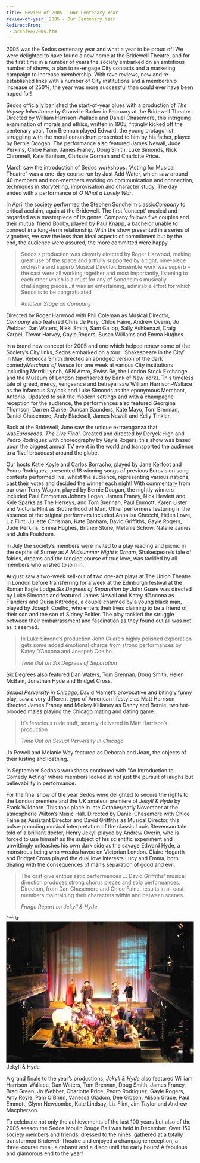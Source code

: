 ```yaml
---
title: Review of 2005 - Our Centenary Year
review-of-year: 2005 - Our Centenary Year
RedirectFrom:
 - archive/2005.htm
---
```

2005 was the Sedos centenary year and what a year to be proud of! We were delighted to have found a new home at the Bridewell Theatre, and for the first time in a number of years the society embarked on an ambitious number of shows, a plan to re-engage City contacts and a marketing campaign to increase membership. With rave reviews, new and re-established links with a number of City institutions and a membership increase of 250%, the year was more successful than could ever have been hoped for!

Sedos officially banished the start-of-year blues with a production of *The Voysey Inheritance* by Granville Barker in February at the Bridewell Theatre. Directed by William Harrison-Wallace and Daniel Chasemore, this intriguing examination of morals and ethics, written in 1905, fittingly kicked off the centenary year. Tom Brennan played Edward, the young protagonist struggling with the moral conundrum presented to him by his father, played by Bernie Doogan. The performance also featured James Newall, Jude Perkins, Chloe Faine, James Franey, Doug Smith, Luke Simonds, Nick Chronnell, Kate Banham, Chrissie Gorman and Charlotte Price.

March saw the introduction of Sedos workshops. “Acting for Musical Theatre" was a one-day course run by Just Add Water, which saw around 40 members and non-members working on communication and connection, techniques in storytelling, improvisation and character study. The day ended with a performance of *O What a Lovely War*.

In April the society performed the Stephen Sondheim classic*Company* to critical acclaim, again at the Bridewell. The first ‘concept’ musical and regarded as a masterpiece of its genre, Company follows five couples and their mutual friend Bobby, played by Paul Knapp, a bachelor unable to connect in a long-term relationship. With the show presented in a series of vignettes, we saw the less than ideal aspects of commitment but by the end, the audience were assured, the more committed were happy.

>Sedos's production was cleverly directed by Roger Harwood, making great use of the space and artfully supported by a tight, nine-piece orchestra and superb Musical Director. Ensemble work was superb – the cast were all working together and most importantly, listening to each other which is a must for any of Sondheim’s musically challenging pieces...it was an entertaining, admirable effort for which Sedos is to be congratulated
><footer><cite>Amateur Stage on Company</cite></footer>

Directed by Roger Harwood with Phil Coleman as Musical Director, *Company* also featured Chris de Pury, Chloe Faine, Andrew Overin, Jo Webber, Dan Waters, Nikki Smith, Sam Gallop, Sally Ashkenazi, Craig Karpel, Trevor Harvey, Gayle Rogers, Susan Williams and Emma Hughes.

In a brand new concept for 2005 and one which helped renew some of the Society’s City links, Sedos embarked on a tour: ‘Shakespeare in the City’ in May. Rebecca Smith directed an abridged version of the dark comedy*Merchant of Venice* for one week at various City institutions including Merrill Lynch, ABN Amro, Swiss Re, the London Stock Exchange and the Museum of London (sponsored by Bank of New York). This timeless tale of greed, mercy, vengeance and betrayal saw William Harrison-Wallace as the infamous Shylock and Luke Simonds as the eponymous Merchant, Antonio. Updated to suit the modern settings and with a champagne reception for the audience, the performances also featured Georgina Thomson, Darren Clarke, Duncan Saunders, Kate Mayo, Tom Brennan, Daniel Chasemore, Andy Blacksell, James Newall and Kelly Tinkler.

Back at the Bridewell, June saw the unique extravaganza that was*Eurosedos: The Live Final*. Created and directed by Deryck High and Pedro Rodriguez with choreography by Gayle Rogers, this show was based upon the biggest annual TV event in the world and transported the audience to a ‘live’ broadcast around the globe.

Our hosts Katie Koyle and Carlos Borracho, played by Jane Kerfoot and Pedro Rodriguez, presented 18 winning songs of previous Eurovision song contests performed live, whilst the audience, representing various nations, cast their votes and decided the winner each night! With commentary from our own Terry Wagon, played by Bernie Doogan, the nightly winners included Paul Emmott as Johnny Logan; James Franey, Nick Hewlett and Kyle Sparks as The Herreys; and Tom Brennan, Paul Emmott, Karen Lister and Victoria Flint as Brotherhood of Man. Other performers featuring in the absence of the original performers included Annalisa Checchi, Helen Lowe, Liz Flint, Juliette Chrisman, Kate Banham, David Griffiths, Gayle Rogers, Jude Perkins, Emma Hughes, Britnee Stone, Melanie Schow, Natalie James and Julia Foulsham.

In July the society’s members were invited to a play reading and picnic in the depths of Surrey as *A Midsummer Night’s Dream*, Shakespeare’s tale of fairies, dreams and the tangled course of true love, was tackled by all members who wished to join in.

August saw a two-week sell-out of two one-act plays at The Union Theatre in London before transferring for a week at the Edinburgh festival at the Roman Eagle Lodge.*Six Degrees of Separation* by John Guare was directed by Luke Simonds and featured James Newall and Katey d’Ancona as Flanders and Ouisa Kittredge, a couple charmed by a young black man, played by Joseph Coelho, who enters their lives claiming to be a friend of their son and the son of Sidney Poitier. The play tackled the struggle between their embarrassment and fascination as they found out all was not as it seemed.

>In Luke Simond’s production John Guare’s highly polished exploration gets some added emotional charge from strong performances by Katey D’Ancona and Joespeh Coelho
><footer><cite>Time Out on Six Degrees of Separation</cite></footer>

Six Degrees also featured Dan Waters, Tom Brennan, Doug Smith, Helen McBain, Jonathan Hyde and Bridget Cross.

*Sexual Perversity in Chicago*, David Mamet’s provocative and bitingly funny play, saw a very different type of American lifestyle as Matt Harrison directed James Franey and Mickey Killianey as Danny and Bernie, two hot-blooded males playing the Chicago mating and dating game.

> It’s ferocious rude stuff, smartly delivered in Matt Harrison’s production
><footer><cite>Time Out on Sexual Perversity in Chicago</cite></footer>

Jo Powell and Melanie Way featured as Deborah and Joan, the objects of their lusting and loathing.

In September Sedos’s workshops continued with "An Introduction to Comedy Acting" where members looked at not just the pursuit of laughs but believability in performance.

For the final show of the year Sedos were delighted to secure the rights to the London premiere and the UK amateur premiere of *Jekyll & Hyde* by Frank Wildhorn. This took place in late October/early November at the atmospheric Wilton’s Music Hall. Directed by Daniel Chasemore with Chloe Faine as Assistant Director and David Griffiths as Musical Director, this pulse-pounding musical interpretation of the classic Louis Stevenson tale told of a brilliant doctor, Henry Jekyll played by Andrew Overin, who is forced to use himself as the subject of his scientific experiment and unwittingly unleashes his own dark side as the savage Edward Hyde, a monstrous being who wreaks havoc on Victorian London. Claire Hogarth and Bridget Cross played the dual love interests Lucy and Emma, both dealing with the consequences of man’s separation of good and evil.

>The cast give enthusiastic performances ... David Griffiths' musical direction produces strong chorus pieces and solo performances. Direction, from Dan Chasemore and Chloe Faine, results in all cast members maintaining their characters within and between scenes.
><footer><cite>Fringe Report on Jekyll & Hyde</cite></footer>

^^^
\r
 ![](/assets/4838694391_05b416f617_o.jpg) Jekyll & Hyde

A grand finale to the year’s productions, *Jekyll & Hyde* also featured William Harrison-Wallace, Dan Waters, Tom Brennan, Doug Smith, James Franey, Brad Green, Jo Webber, Charlotte Price, Pedro Rodriguez, Gayle Rogers, Amy Royle, Pam O’Brien, Vanessa Giadom, Dee Gibson, Alison Grace, Paul Emmott, Glynn Newcombe, Kate Lindsay, Liz Flint, Jim Taylor and Andrew Macpherson.

To celebrate not only the achievements of the last 100 years but also of the 2005 season the Sedos Moulin Rouge Ball was held in December. Over 150 society members and friends, dressed to the nines, gathered at a totally transformed Bridewell Theatre and enjoyed a champagne reception, a three-course meal, a cabaret and a disco until the early hours! A fabulous and glamorous end to the year!
